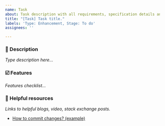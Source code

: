 ```yaml
---
name: Task
about: Task description with all requirements, specification details and overview.
title: "[Task] Task title."
labels: 'Type: Enhancement, Stage: To do'
assignees: ''

---
```


### :pencil: Description
*Type description here...*
### :ballot_box_with_check: Features
*Features checklist...*
### :scroll: Helpful resources
*Links to helpful blogs, video, stack exchange posts.*
- [How to commit changes? (example)](https://git-scm.com/docs/git-commit)
